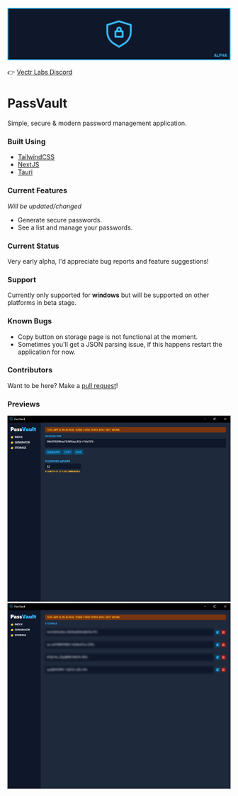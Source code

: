 ![Banner](/assets/banner_logo.png)

👉 [Vectr Labs Discord](https://discord.gg/wVYCMYsZ2K)

# PassVault
Simple, secure &amp; modern password management application.

### Built Using
- [TailwindCSS](https://tailwindcss.com/)
- [NextJS](https://nextjs.org/)
- [Tauri](https://tauri.app/)

### Current Features
*Will be updated/changed*
- Generate secure passwords.
- See a list and manage your passwords.

### Current Status
Very early alpha, I'd appreciate bug reports and feature suggestions!

### Support
Currently only supported for **windows** but will be supported on other platforms in beta stage.

### Known Bugs
- Copy button on storage page is not functional at the moment.
- Sometimes you'll get a JSON parsing issue, if this happens restart the application for now.

### Contributors
Want to be here? Make a [pull request](https://github.com/Vectr-Labs/PassVault/pulls)!

### Previews
![Generator](/assets/passvault-alpha_generator.png)
![Generator](/assets/passvault-alpha_storage.png)
